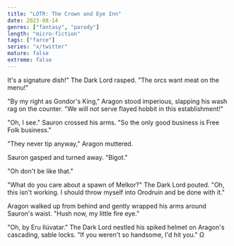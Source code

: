```yaml
---
title: "LOTR: The Crown and Eye Inn"
date: 2023-08-14
genres: ["fantasy", "parody"]
length: "micro-fiction"
tags: ["farce"]
series: "x/twitter"
mature: false
extreme: false
---
```


It's a signature dish!" The Dark Lord rasped. "The orcs want meat on the menu!"

"By my right as Gondor's King," Aragon stood imperious, slapping his wash rag on the counter. "We will not serve flayed hobbit in this establishment!"

"Oh, I see." Sauron crossed his arms. "So the only good business is Free Folk business."

"They never tip anyway," Aragon muttered.

Sauron gasped and turned away. "Bigot."

"Oh don't be like that."

"What do you care about a spawn of Melkor?" The Dark Lord pouted. "Oh, this isn't working. I should throw myself into Orodruin and be done with it."

Aragon walked up from behind and gently wrapped his arms around Sauron's waist. "Hush now, my little fire eye."

"Oh, by Eru Ilúvatar." The Dark Lord nestled his spiked helmet on Aragon's cascading, sable locks. "If you weren't so handsome, I'd hit you." Ω
